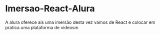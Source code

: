 # Imersao-React-Alura
A alura oferece ais uma imersão desta vez vamos de React e colocar em pratica uma plataforma de vídeosm
